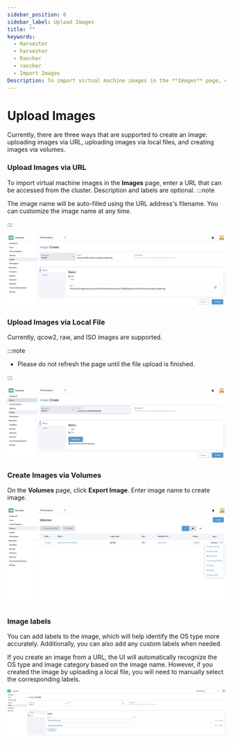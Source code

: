 ```yaml
---
sidebar_position: 6
sidebar_label: Upload Images
title: ""
keywords:
  - Harvester
  - harvester
  - Rancher
  - rancher
  - Import Images
Description: To import virtual machine images in the **Images** page, enter a URL that can be accessed from the cluster. The image name will be auto-filled using the URL address's filename. You can always customize it when required.
---
```


# Upload Images

Currently, there are three ways that are supported to create an image: uploading images via URL, uploading images via local files, and creating images via volumes.

### Upload Images via URL

To import virtual machine images in the **Images** page, enter a URL that can be accessed from the cluster. Description and labels are optional.
:::note

The image name will be auto-filled using the URL address's filename. You can customize the image name at any time.

:::

![](/img/upload-image.png)

### Upload Images via Local File

Currently, qcow2, raw, and ISO images are supported.

:::note

- Please do not refresh the page until the file upload is finished.

:::

![](/img/upload-image-local.png)


### Create Images via Volumes

On the **Volumes** page, click **Export Image**. Enter image name to create image.

![](/img/export-image.png)

### Image labels


You can add labels to the image, which will help identify the OS type more accurately. Additionally, you can also add any custom labels when needed.

If you create an image from a URL, the UI will automatically recognize the OS type and image category based on the image name. However, if you created the image by uploading a local file, you will need to manually select the corresponding labels.

![](/img/image-labels.png)